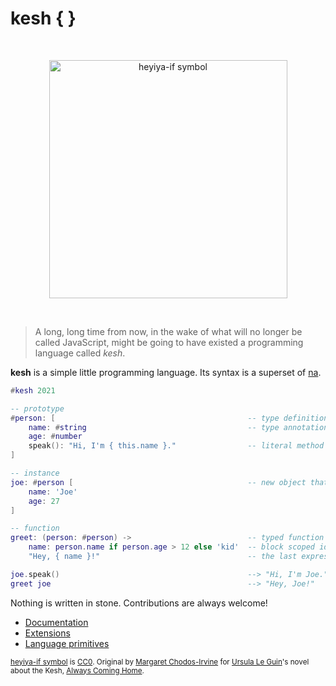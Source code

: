 # kesh { }

<p>&nbsp;</p>
<p align="center" width="100%"><img height="381px" alt="heyiya-if symbol" src="https://upload.wikimedia.org/wikipedia/commons/c/c2/Double_spirale.svg"></p>
<p>&nbsp;</p>

> A long, long time from now, in the wake of what will no longer be called JavaScript, might be going to have existed a programming language called _kesh_.

**kesh** is a simple little programming language. Its syntax is a superset of [na](https://github.com/kesh-lang/na).

```lua
#kesh 2021

-- prototype
#person: [                                           -- type definition
    name: #string                                    -- type annotation
    age: #number
    speak(): "Hi, I'm { this.name }."                -- literal method with type inference
]

-- instance
joe: #person [                                       -- new object that delegates to #person
    name: 'Joe'
    age: 27
]

-- function
greet: (person: #person) ->                          -- typed function with a block body
    name: person.name if person.age > 12 else 'kid'  -- block scoped identifier definition
    "Hey, { name }!"                                 -- the last expression's value is returned

joe.speak()                                          --> "Hi, I'm Joe."
greet joe                                            --> "Hey, Joe!"
```

Nothing is written in stone. Contributions are always welcome!

- [Documentation](https://github.com/kesh-lang/kesh/wiki/Documentation)
- [Extensions](https://github.com/kesh-lang/kesh/wiki/Extensions)
- [Language primitives](https://github.com/kesh-lang/kesh/wiki/Language-primitives)

<sub>[heyiya-if symbol](https://commons.wikimedia.org/wiki/File:Double_spirale.svg) is [CC0](https://creativecommons.org/publicdomain/zero/1.0/). Original by [Margaret Chodos-Irvine](https://chodos-irvine.com/) for [Ursula Le Guin](https://www.ursulakleguin.com/)'s novel about the Kesh, [Always Coming Home](https://www.ursulakleguin.com/always-coming-home-book).</sub>
